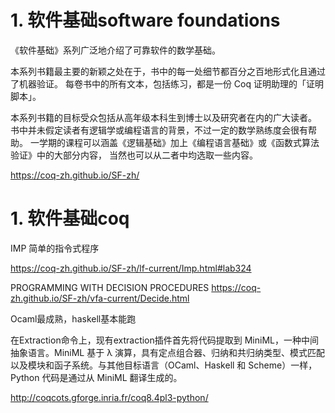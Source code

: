 









# 1. 软件基础software foundations




《软件基础》系列广泛地介绍了可靠软件的数学基础。

本系列书籍最主要的新颖之处在于，书中的每一处细节都百分之百地形式化且通过了机器验证。 每卷书中的所有文本，包括练习，都是一份 Coq 证明助理的「证明脚本」。

本系列书籍的目标受众包括从高年级本科生到博士以及研究者在内的广大读者。 书中并未假定读者有逻辑学或编程语言的背景，不过一定的数学熟练度会很有帮助。 一学期的课程可以涵盖《逻辑基础》加上《编程语言基础》或《函数式算法验证》中的大部分内容， 当然也可以从二者中均选取一些内容。




https://coq-zh.github.io/SF-zh/






# 1. 软件基础coq

IMP
简单的指令式程序


https://coq-zh.github.io/SF-zh/lf-current/Imp.html#lab324


PROGRAMMING WITH DECISION PROCEDURES
https://coq-zh.github.io/SF-zh/vfa-current/Decide.html







Ocaml最成熟，haskell基本能跑

在Extraction命令上，现有extraction插件首先将代码提取到 MiniML，一种中间抽象语言。MiniML 基于 λ 演算，具有定点组合器、归纳和共归纳类型、模式匹配以及模块和函子系统。与其他目标语言（OCaml、Haskell 和 Scheme）一样，Python 代码是通过从 MiniML 翻译生成的。






http://coqcots.gforge.inria.fr/coq8.4pl3-python/




































